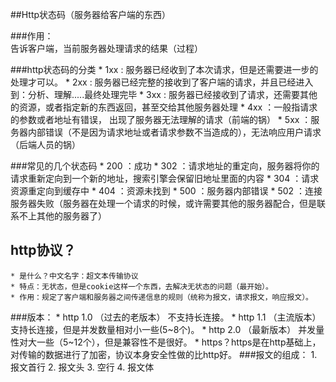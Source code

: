 ##Http状态码（服务器给客户端的东西）

###作用：  
    告诉客户端，当前服务器处理请求的结果（过程）
    
###http状态码的分类
	 * 1xx : 服务器已经收到了本次请求，但是还需要进一步的处理才可以。
	 * 2xx : 服务器已经完整的接收到了客户端的请求，并且已经进入到：分析、理解.....最终处理完毕
	 * 3xx : 服务器已经接收到了请求，还需要其他的资源，或者指定新的东西返回，甚至交给其他服务器处理
	 * 4xx ：一般指请求的参数或者地址有错误， 出现了服务器无法理解的请求（前端的锅）
	 * 5xx ：服务器内部错误（不是因为请求地址或者请求参数不当造成的），无法响应用户请求（后端人员的锅）
 
###常见的几个状态码
	 * 200 ：成功
	 * 302 ：请求地址的重定向，服务器将你的请求重新定向到一个新的地址，搜索引擎会保留旧地址里面的内容
	 * 304 ：请求资源重定向到缓存中
	 * 404 ：资源未找到
	 * 500 ：服务器内部错误
	 * 502 ：连接服务器失败（服务器在处理一个请求的时候，或许需要其他的服务器配合，但是联系不上其他的服务器了）


 ## http协议？

	* 是什么？中文名字：超文本传输协议
	* 特点：无状态，但是cookie这样一个东西，去解决无状态的问题（最开始）。
	* 作用：规定了客户端和服务器之间传递信息的规则（统称为报文，请求报文，响应报文）。
###版本：
    * http 1.0 （过去的老版本） 不支持长连接。
    * http 1.1  （主流版本） 支持长连接，但是并发数量相对小一些(5~8个)。
    * http 2.0  （最新版本） 并发量性对大一些（5~12个），但是兼容性不是很好。
    * https？https是在http基础上，对传输的数据进行了加密，协议本身安全性做的比http好。
###报文的组成：
    1. 报文首行
    2. 报文头
    3. 空行
    4. 报文体